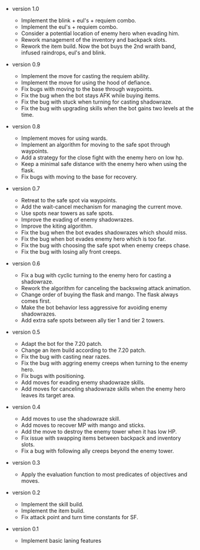 * version 1.0
  - Implement the blink + eul's + requiem combo.
  - Implement the eul's + requiem combo.
  - Consider a potential location of enemy hero when evading him.
  - Rework management of the inventory and backpack slots.
  - Rework the item build. Now the bot buys the 2nd wraith band, infused raindrops, eul's and blink.

* version 0.9
  - Implement the move for casting the requiem ability.
  - Implement the move for using the hood of defiance.
  - Fix bugs with moving to the base through waypoints.
  - Fix the bug when the bot stays AFK while buying items.
  - Fix the bug with stuck when turning for casting shadowraze.
  - Fix the bug with upgrading skills when the bot gains two levels at the time.

* version 0.8
  - Implement moves for using wards.
  - Implement an algorithm for moving to the safe spot through waypoints.
  - Add a strategy for the close fight with the enemy hero on low hp.
  - Keep a minimal safe distance with the enemy hero when using the flask.
  - Fix bugs with moving to the base for recovery.

* version 0.7
  - Retreat to the safe spot via waypoints.
  - Add the wait-cancel mechanism for managing the current move.
  - Use spots near towers as safe spots.
  - Improve the evading of enemy shadowrazes.
  - Improve the kiting algorithm.
  - Fix the bug when the bot evades shadowrazes which should miss.
  - Fix the bug when bot evades enemy hero which is too far.
  - Fix the bug with choosing the safe spot when enemy creeps chase.
  - Fix the bug with losing ally front creeps.

* version 0.6
  - Fix a bug with cyclic turning to the enemy hero for casting a shadowraze.
  - Rework the algorithm for canceling the backswing attack animation.
  - Change order of buying the flask and mango. The flask always comes first.
  - Make the bot behavior less aggressive for avoiding enemy shadowrazes.
  - Add extra safe spots between ally tier 1 and tier 2 towers.

* version 0.5
  - Adapt the bot for the 7.20 patch.
  - Change an item build according to the 7.20 patch.
  - Fix the bug with casting near razes.
  - Fix the bug with aggring enemy creeps when turning to the enemy hero.
  - Fix bugs with positioning.
  - Add moves for evading enemy shadowraze skills.
  - Add moves for canceling shadowraze skills when the enemy hero leaves its target area.

* version 0.4
  - Add moves to use the shadowraze skill.
  - Add moves to recover MP with mango and sticks.
  - Add the move to destroy the enemy tower when it has low HP.
  - Fix issue with swapping items between backpack and inventory slots.
  - Fix a bug with following ally creeps beyond the enemy tower.

* version 0.3
  - Apply the evaluation function to most predicates of objectives and moves.

* version 0.2
  - Implement the skill build.
  - Implement the item build.
  - Fix attack point and turn time constants for SF.

* version 0.1
  - Implement basic laning features
